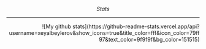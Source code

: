 
<p align="center">
  <i>Stats</i>
 <hr>
  <p align="right">
 ![My github stats](https://github-readme-stats.vercel.app/api?username=xeyalbeylerov&show_icons=true&title_color=fff&icon_color=79ff97&text_color=9f9f9f&bg_color=151515)
  </p>
  </p>
